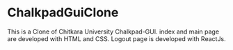 # ChalkpadGuiClone
This is a Clone of Chitkara University Chalkpad-GUI.
index and main page are developed with HTML and CSS.
Logout page is developed with ReactJs.
